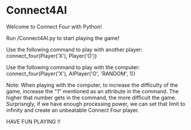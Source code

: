 # Connect4AI

Welcome to Connect Four with Python!

Run /Connect4AI.py to start playing the game!

Use the following command to play with another player: connect_four(Player('X'), Player('O'))

Use the following command to play with the computer: connect_four(Player('X'), AIPlayer('O', 'RANDOM', 1))

Note: When playing with the computer, to increase the difficulty of the game, increase the "1" mentioned as an attribute in the command. The higher that number gets in the command, the more difficult the game. Surprisngly, if we have enough processing power, we can set that limit to infinity and create an unbeatable Connect Four player.

HAVE FUN PLAYING !!
